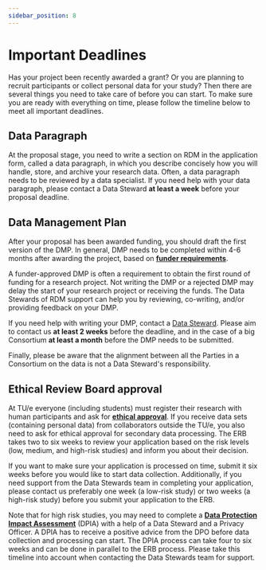 ```yaml
---
sidebar_position: 8
---
```


# Important Deadlines

Has your project been recently awarded a grant? Or you are planning to recruit participants or collect personal data for your study? Then there are several things you need to take care of before you can start. To make sure you are ready with everything on time, please follow the timeline below to meet all important deadlines.

## Data Paragraph

At the proposal stage, you need to write a section on RDM in the application form, called a data paragraph, in which you describe concisely how you will handle, store, and archive your research data. Often, a data paragraph needs to be reviewed by a data specialist. If you need help with your data paragraph, please contact a Data Steward **at least a week** before your proposal deadline.

## Data Management Plan

After your proposal has been awarded funding, you should draft the first version of the DMP. In general, DMP needs to be completed within 4-6 months after awarding the project, based on [**funder requirements**](https://www.tue.nl/en/our-university/library/library-for-researchers-and-phds/research-data-management/rdm-themes/funder-requirements).

A funder-approved DMP is often a requirement to obtain the first round of funding for a research project. Not writing the DMP or a rejected DMP may delay the start of your research project or receiving the funds. The Data Stewards of RDM support can help you by reviewing, co-writing, and/or providing feedback on your DMP.

If you need help with writing your DMP, contact a [Data Steward](/docs/contact.md). Please aim to contact us **at least 2 weeks** before the deadline, and in the case of a big Consortium **at least a month** before the DMP needs to be submitted.

Finally, please be aware that the alignment between all the Parties in a Consortium on the data is not a Data Steward's responsibility.

## Ethical Review Board approval

At TU/e everyone (including students) must register their research with human participants and ask for [**ethical approval**](https://tuenl.sharepoint.com/sites/intranet-ethical-review/SitePages/tue-ethical-review-board.aspx). If you receive data sets (containing personal data) from collaborators outside the TU/e, you also need to ask for ethical approval for secondary data processing. The ERB takes two to six weeks to review your application based on the risk levels (low, medium, and high-risk studies) and inform you about their decision.

If you want to make sure your application is processed on time, submit it six weeks before you would like to start data collection. Additionally, if you need support from the Data Stewards team in completing your application, please contact us preferably one week (a low-risk study) or two weeks (a high-risk study) before you submit your application to the ERB.

Note that for high risk studies, you may need to complete a [**Data Protection Impact Assessment**](https://tuenl.sharepoint.com/sites/intranet-privacy-security/SitePages/Assessments.aspx) (DPIA) with a help of a Data Steward and a Privacy Officer. A DPIA has to receive a positive advice from the DPO before data collection and processing can start. The DPIA process can take four to six weeks and can be done in parallel to the ERB process. Please take this timeline into account when contacting the Data Stewards team for support.
